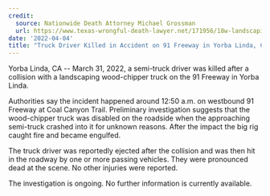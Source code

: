 ```yaml
---
credit:
  source: Nationwide Death Attorney Michael Grossman
  url: https://www.texas-wrongful-death-lawyer.net/171956/18w-landscaping-truck-accident-91-fwy-yorba-linda-ca.htm
date: '2022-04-04'
title: "Truck Driver Killed in Accident on 91 Freeway in Yorba Linda, CA"
---
```

Yorba Linda, CA -- March 31, 2022, a semi-truck driver was killed after a collision with a landscaping wood-chipper truck on the 91 Freeway in Yorba Linda.

Authorities say the incident happened around 12:50 a.m. on westbound 91 Freeway at Coal Canyon Trail. Preliminary investigation suggests that the wood-chipper truck was disabled on the roadside when the approaching semi-truck crashed into it for unknown reasons. After the impact the big rig caught fire and became engulfed.

The truck driver was reportedly ejected after the collision and was then hit in the roadway by one or more passing vehicles. They were pronounced dead at the scene. No other injuries were reported.

The investigation is ongoing. No further information is currently available.
